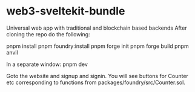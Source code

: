 # web3-sveltekit-bundle
Universal web app with traditional and blockchain based backends
After cloning the repo do the following:

pnpm install
pnpm foundry:install
pnpm forge init
pnpm forge build
pnpm anvil

In a separate window:
pnpm dev

Goto the website and signup and signin. You will see buttons for Counter etc corresponding to functions from packages/foundry/src/Counter.sol.
